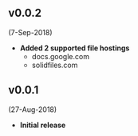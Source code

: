 ## v0.0.2
(7-Sep-2018)
* **Added 2 supported file hostings**
  * docs.google.com
  * solidfiles.com

## v0.0.1
(27-Aug-2018)
* **Initial release**
